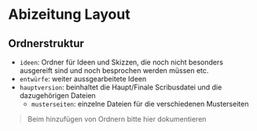 # Abizeitung Layout #
## Ordnerstruktur ##
- `ideen`: Ordner für Ideen und Skizzen, die noch nicht besonders ausgereift sind und noch besprochen werden müssen etc.
- `entwürfe`: weiter aussgearbeitete Ideen
- `hauptversion`: beinhaltet die Haupt/Finale Scribusdatei und die dazugehörigen Dateien
  - `musterseiten`: einzelne Dateien für die verschiedenen Musterseiten

> Beim hinzufügen von Ordnern bitte hier dokumentieren
> 